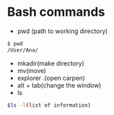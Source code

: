 # Bash commands

- pwd (path to working directory)

```sh
$ pwd
/User/Ana/
 ```
 - mkadir(make directory)
 - mv(move)
 - explorer .(open carpen)
 - alt + tab(change the window)
 - ls

 ```sh
 $ls -l(list of information)
 ```








